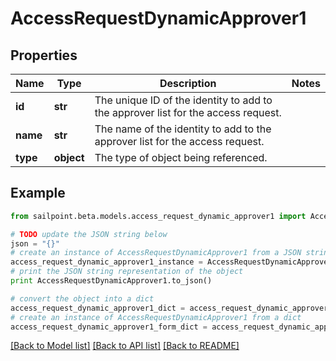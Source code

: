 # AccessRequestDynamicApprover1


## Properties

Name | Type | Description | Notes
------------ | ------------- | ------------- | -------------
**id** | **str** | The unique ID of the identity to add to the approver list for the access request. | 
**name** | **str** | The name of the identity to add to the approver list for the access request. | 
**type** | **object** | The type of object being referenced. | 

## Example

```python
from sailpoint.beta.models.access_request_dynamic_approver1 import AccessRequestDynamicApprover1

# TODO update the JSON string below
json = "{}"
# create an instance of AccessRequestDynamicApprover1 from a JSON string
access_request_dynamic_approver1_instance = AccessRequestDynamicApprover1.from_json(json)
# print the JSON string representation of the object
print AccessRequestDynamicApprover1.to_json()

# convert the object into a dict
access_request_dynamic_approver1_dict = access_request_dynamic_approver1_instance.to_dict()
# create an instance of AccessRequestDynamicApprover1 from a dict
access_request_dynamic_approver1_form_dict = access_request_dynamic_approver1.from_dict(access_request_dynamic_approver1_dict)
```
[[Back to Model list]](../README.md#documentation-for-models) [[Back to API list]](../README.md#documentation-for-api-endpoints) [[Back to README]](../README.md)


